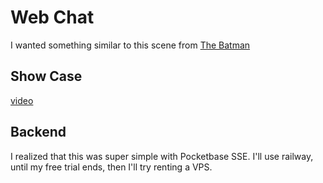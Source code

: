 # Web Chat

I wanted something similar to this scene from [The Batman](https://www.youtube.com/watch?v=dbBGf2-WWGw)

## Show Case

[video](https://github.com/user-attachments/assets/e4a295a8-5282-462c-9c27-bac238a5df15)

## Backend

I realized that this was super simple with Pocketbase SSE.
I'll use railway, until my free trial ends, then I'll try
renting a VPS.
